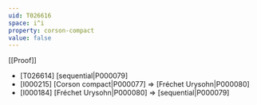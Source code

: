 ```yaml
---
uid: T026616
space: i^i
property: corson-compact
value: false
---
```

[[Proof]]

* [T026614] [sequential|P000079]
* [I000215] [Corson compact|P000077] => [Fréchet Urysohn|P000080]
* [I000184] [Fréchet Urysohn|P000080] => [sequential|P000079]

